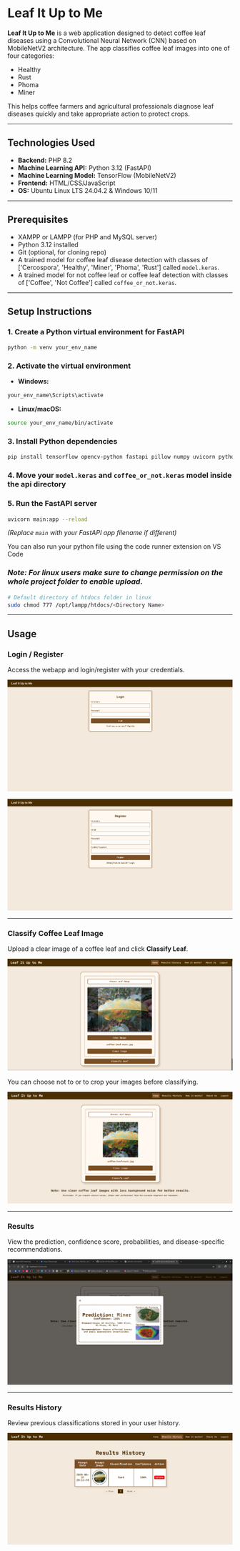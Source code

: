 # Leaf It Up to Me

**Leaf It Up to Me** is a web application designed to detect coffee leaf diseases using a Convolutional Neural Network (CNN) based on MobileNetV2 architecture. The app classifies coffee leaf images into one of four categories:

- Healthy
- Rust
- Phoma
- Miner

This helps coffee farmers and agricultural professionals diagnose leaf diseases quickly and take appropriate action to protect crops.

---

## Technologies Used

- **Backend:** PHP 8.2
- **Machine Learning API:** Python 3.12 (FastAPI)
- **Machine Learning Model:** TensorFlow (MobileNetV2)
- **Frontend:** HTML/CSS/JavaScript
- **OS:** Ubuntu Linux LTS 24.04.2 & Windows 10/11

---

## Prerequisites

- XAMPP or LAMPP (for PHP and MySQL server)
- Python 3.12 installed
- Git (optional, for cloning repo)
- A trained model for coffee leaf disease detection with classes of ['Cercospora', 'Healthy', 'Miner', 'Phoma', 'Rust'] called `model.keras`.
- A trained model for not coffee leaf or coffee leaf detection with classes of ['Coffee', 'Not Coffee'] called `coffee_or_not.keras`.

---

## Setup Instructions

### 1. Create a Python virtual environment for FastAPI

```bash
python -m venv your_env_name
```

### 2. Activate the virtual environment

- **Windows:**

```bash
your_env_name\Scripts\activate
```

- **Linux/macOS:**

```bash
source your_env_name/bin/activate
```

### 3. Install Python dependencies

```bash
pip install tensorflow opencv-python fastapi pillow numpy uvicorn python-multipart
```

### 4. Move your `model.keras` and `coffee_or_not.keras` model inside the api directory

### 5. Run the FastAPI server

```bash
uvicorn main:app --reload
```

_(Replace `main` with your FastAPI app filename if different)_

You can also run your python file using the code runner extension on VS Code

### _**Note:** For linux users make sure to change permission on the whole project folder to enable upload._

```bash
# Default directory of htdocs folder in linux
sudo chmod 777 /opt/lampp/htdocs/<Directory Name>
```

---

## Usage

### Login / Register

Access the webapp and login/register with your credentials.

![Login Screen](screenshots/login.png)

![Login Screen](screenshots/register.png)

---

### Classify Coffee Leaf Image

Upload a clear image of a coffee leaf and click **Classify Leaf**.

![Classify Screen](screenshots/classify.png)

You can choose not to or to crop your images before classifying.

![Classify Screen](screenshots/classify2.png)

---

### Results

View the prediction, confidence score, probabilities, and disease-specific recommendations.

![Results Screen](screenshots/results.png)

---

### Results History

Review previous classifications stored in your user history.

![History Screen](screenshots/history.png)
